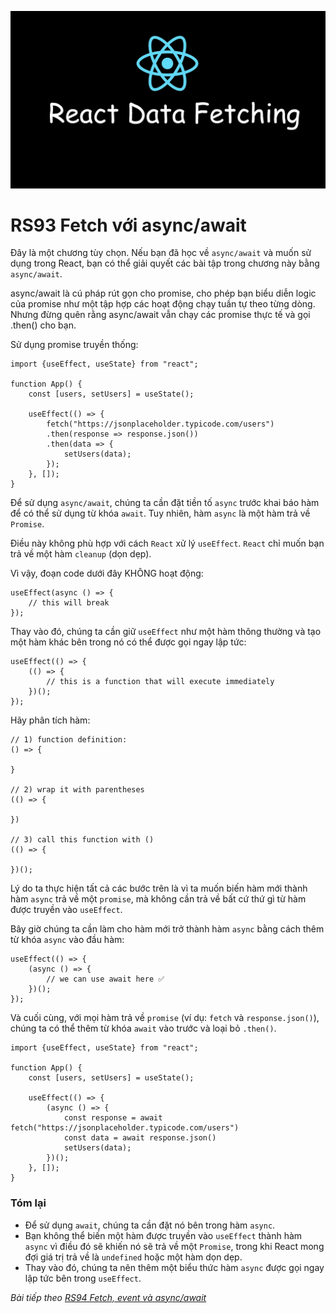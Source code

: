![Create-HTML-1](images/fetch.webp) 

# RS93 Fetch với async/await

Đây là một chương tùy chọn. Nếu bạn đã học về `async/await` và muốn sử dụng trong React, bạn có thể giải quyết các bài tập trong chương này bằng `async/await`.

async/await là cú pháp rút gọn cho promise, cho phép bạn biểu diễn logic của promise như một tập hợp các hoạt động chạy tuần tự theo từng dòng. Nhưng đừng quên rằng async/await vẫn chạy các promise thực tế và gọi .then() cho bạn.

Sử dụng promise truyền thống:

```
import {useEffect, useState} from "react";

function App() {
    const [users, setUsers] = useState();

    useEffect(() => {
        fetch("https://jsonplaceholder.typicode.com/users")
        .then(response => response.json())
        .then(data => {
            setUsers(data);
        });
    }, []);
}
```

Để sử dụng `async/await`, chúng ta cần đặt tiền tố `async` trước khai báo hàm để có thể sử dụng từ khóa `await`. Tuy nhiên, hàm `async` là một hàm trả về `Promise`.

Điều này không phù hợp với cách `React` xử lý `useEffect`. `React` chỉ muốn bạn trả về một hàm `cleanup` (dọn dẹp).

Vì vậy, đoạn code dưới đây KHÔNG hoạt động:

```
useEffect(async () => {
    // this will break
});
```

Thay vào đó, chúng ta cần giữ `useEffect` như một hàm thông thường và tạo một hàm khác bên trong nó có thể được gọi ngay lập tức:

```
useEffect(() => {
    (() => {
        // this is a function that will execute immediately
    })();
});
```

Hãy phân tích hàm:

```
// 1) function definition:
() => {
    
}

// 2) wrap it with parentheses
(() => {

})

// 3) call this function with ()
(() => {

})();
```

Lý do ta thực hiện tất cả các bước trên là vì ta muốn biến hàm mới thành hàm `async` trả về một `promise`, mà không cần trả về bất cứ thứ gì từ hàm được truyền vào `useEffect`.

Bây giờ chúng ta cần làm cho hàm mới trở thành hàm `async` bằng cách thêm từ khóa `async` vào đầu hàm:

```
useEffect(() => {
    (async () => {
        // we can use await here ✅
    })();
});
```

Và cuối cùng, với mọi hàm trả về `promise` (ví dụ: `fetch` và `response.json()`), chúng ta có thể thêm từ khóa `await` vào trước và loại bỏ `.then()`.

```
import {useEffect, useState} from "react";

function App() {
    const [users, setUsers] = useState();

    useEffect(() => {
        (async () => {
            const response = await fetch("https://jsonplaceholder.typicode.com/users")
            const data = await response.json()
            setUsers(data);
        })();
    }, []);
}
```


### Tóm lại

- Để sử dụng `await`, chúng ta cần đặt nó bên trong hàm `async`.
- Bạn không thể biến một hàm được truyền vào `useEffect` thành hàm `async` vì điều đó sẽ khiến nó sẽ trả về một `Promise`, trong khi React mong đợi giá trị trả về là `undefined` hoặc một hàm dọn dẹp.
- Thay vào đó, chúng ta nên thêm một biểu thức hàm `async` được gọi ngay lập tức bên trong `useEffect`.

*Bài tiếp theo [RS94 Fetch, event và async/await](/lesson/session/session_94_fetch_event.md)*